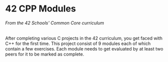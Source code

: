 # 42 CPP Modules
###### From the 42 Schools' Common Core curriculum
After completing various C projects in the 42 curriculum, you get faced with C++ for the first time.
This project consist of 9 modules each of which contain a few exercises. Each module needs to get
evaluated by at least two peers for it to be marked as complete.
